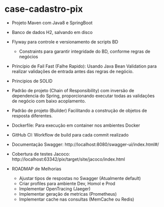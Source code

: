 # case-cadastro-pix

- Projeto Maven com Java8 e SpringBoot
- Banco de dados H2, salvando em disco
- Flyway para controle e versionamento de scripts BD
  - Constraints para garantir integridade do BD, conforme regras de negócios
- Princípio de Fail Fast (Falhe Rapido): Usando Java Bean Validation para realizar validações de entrada antes das regras de negócio.
- Principios de SOLID
- Padrão de projeto (Chain of Responsibility) com inversão de dependencia do Spring, proporcionando executar todas as validações de negócio com baixo acoplamento.
- Padrão de projeto (Builder) Facilitando a construção de objetos de resposta diferentes.
- Dockerfile: Para execução em container nos ambientes Docker
- GitHub CI: Workflow de build para cada commit realizado
- Documentação Swagger: http://localhost:8080/swagger-ui/index.html#/
- Cobertura de testes Jacoco: http://localhost:63342/pix/target/site/jacoco/index.html


- ROADMAP de Melhorias
  - Ajustar tipos de respostas no Swagger (Atualmente default)
  - Criar profiles para ambiente Dev, Homol e Prod
  - Implementar OpenTracing (Jaeger)
  - Implementar geração de metricas (Prometheus)
  - Implementar cache nas consultas (MemCache ou Redis)